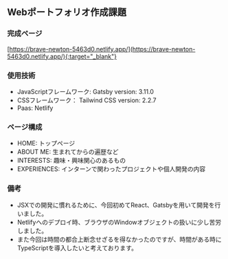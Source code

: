 ## Webポートフォリオ作成課題  
### 完成ページ  
[https://brave-newton-5463d0.netlify.app/](https://brave-newton-5463d0.netlify.app/){:target="_blank"}  

### 使用技術  
- JavaScriptフレームワーク: Gatsby version: 3.11.0
- CSSフレームワーク： Tailwind CSS version: 2.2.7
- Paas: Netlify

### ページ構成  
- HOME: トップページ
- ABOUT ME: 生まれてからの遍歴など
- INTERESTS: 趣味・興味関心のあるもの
- EXPERIENCES: インターンで関わったプロジェクトや個人開発の内容

### 備考
- JSXでの開発に慣れるために、今回初めてReact、Gatsbyを用いて開発を行いました。  
- Netlifyへのデプロイ時、ブラウザのWindowオブジェクトの扱いに少し苦労しました。  
- また今回は時間の都合上断念せざるを得なかったのですが、時間がある時にTypeScriptを導入したいと考えております。

